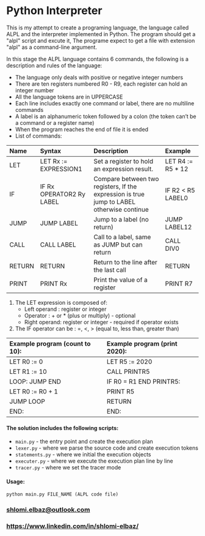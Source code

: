 # Python Interpreter

This is my attempt to create a programing language, the language called ALPL and the interpreter implemented in Python.
The program should get a "alpl" script and excute it,
The programe expect to get a file with extension "alpl" as a command-line argument.

In this stage the ALPL language contains 6 commands, the following is a description and rules of the language:
* The language only deals with positive or negative integer numbers
* There are ten registers numbered R0 - R9, each register can hold an integer number
* All the language tokens are in UPPERCASE
* Each line includes exactly one command or label, there are no multiline commands
* A label is an alphanumeric token followed by a colon (the token can’t be a command or a register name)
* When the program reaches the end of file it is ended
* List of commands:

| Name | Syntax | Description | Example |
|:--- |:---|:---|:---|
| LET| LET Rx := EXPRESSION1|Set a register to hold an expression result.| LET R4 := R5 * 12|
| IF| IF Rx OPERATOR2 Ry LABEL| Compare between two registers, If the expression is true jump to LABEL otherwise continue|IF R2 < R5 LABEL0|
| JUMP | JUMP LABEL | Jump to a label (no return)| JUMP LABEL12|
| CALL  | CALL LABEL | Call to a label, same as JUMP but can return | CALL DIV0|
| RETURN | RETURN | Return to the line after the last call| RETURN |
| PRINT| PRINT Rx| Print the value of a register | PRINT R7|

<ol>
  <li>
    The LET expression is composed of:
    <ul>
      <li>Left operand : register or integer</li>
      <li>Operator : + or * (plus or multiply) - optional</li>
      <li>Right operand: register or integer - required if operator exists</li>
    </ul>
  </li>
  <li>The IF operator can be : =, <, > (equal to, less than, greater than)</li>
</ol>
  
  
| Example program (count to 10): | Example program (print 2020): |
|:--- |:---|
| LET R0 := 0 | LET R5 := 2020 |
| LET R1 := 10 | CALL PRINTR5 |
| LOOP: JUMP END | IF R0 = R1 END PRINTR5: |
| LET R0 := R0 + 1 | PRINT R5 |
| JUMP LOOP | RETURN |
| END: | END: |

#### The solution includes the following scripts:
* `main.py` - the entry point and create the execution plan
* `lexer.py` - where we parse the source code and create execution tokens
* `statements.py` - where we initial the execution objects
* `executer.py` - where we execute the execution plan line by line
* `tracer.py` - where we set the tracer mode

#### Usage:
```python main.py FILE_NAME (ALPL code file)```


### shlomi.elbaz@outlook.com
### https://www.linkedin.com/in/shlomi-elbaz/
